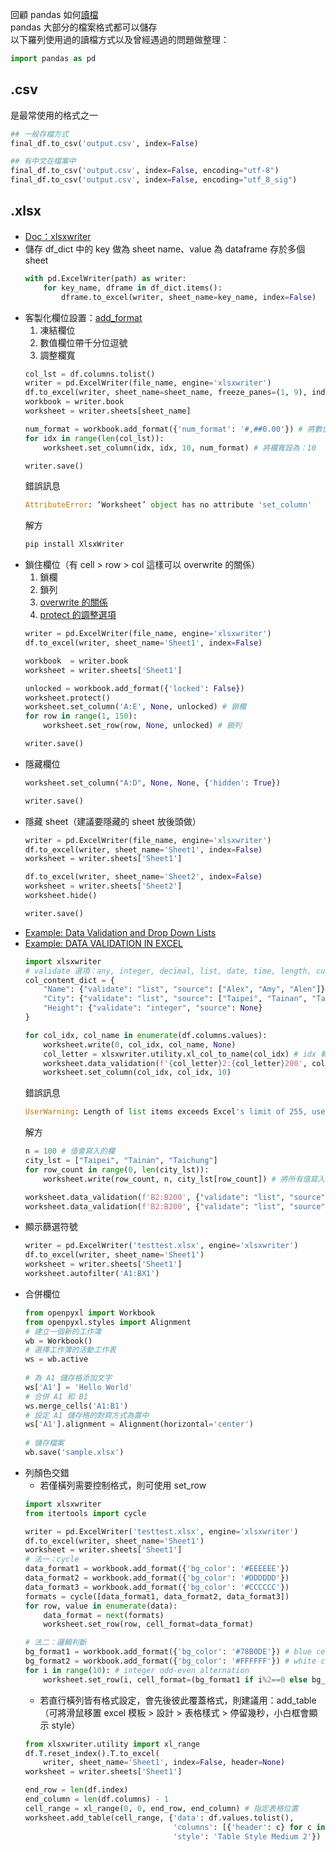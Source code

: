 回顧 pandas 如何[讀檔](https://github.com/yuning-lin/PythonTips/blob/main/DataETL/ReadFiles.md)  
pandas 大部分的檔案格式都可以儲存  
以下羅列使用過的讀檔方式以及曾經遇過的問題做整理：  
```python
import pandas as pd
```



## .csv
是最常使用的格式之一
```python
## 一般存檔方式
final_df.to_csv('output.csv', index=False)

## 有中文在檔案中
final_df.to_csv('output.csv', index=False, encoding="utf-8")
final_df.to_csv('output.csv', index=False, encoding="utf_8_sig")
```


## .xlsx
* [Doc：xlsxwriter](https://xlsxwriter.readthedocs.io/)
* 儲存 df_dict 中的 key 做為 sheet name、value 為 dataframe 存於多個 sheet
    ```python
    with pd.ExcelWriter(path) as writer:
        for key_name, dframe in df_dict.items():
            dframe.to_excel(writer, sheet_name=key_name, index=False)
    ```
* 客製化欄位設置：[add_format](https://xlsxwriter.readthedocs.io/format.html)
    1. 凍結欄位
    2. 數值欄位帶千分位逗號
    3. 調整欄寬
    ```python
    col_lst = df.columns.tolist()
    writer = pd.ExcelWriter(file_name, engine='xlsxwriter')
    df.to_excel(writer, sheet_name=sheet_name, freeze_panes=(1, 9), index=False) # freeze_panes=(1, 9)：凍結欄位名稱及左邊九欄
    workbook = writer.book
    worksheet = writer.sheets[sheet_name]

    num_format = workbook.add_format({'num_format': '#,##0.00'}) # 將數值欄位轉成千分位帶逗號，並取到小數點第二位
    for idx in range(len(col_lst)):
        worksheet.set_column(idx, idx, 10, num_format) # 將欄寬設為：10

    writer.save()
    ```
    錯誤訊息
    ```python
    AttributeError: ‘Worksheet’ object has no attribute 'set_column'
    ```
    解方
    ```python
    pip install XlsxWriter
    ```
* 鎖住欄位（有 cell > row > col 這樣可以 overwrite 的關係）
    1. 鎖欄
    2. 鎖列
    3. [overwrite 的關係](https://stackoverflow.com/questions/56240667/not-able-to-unlock-cell-with-custom-value-using-pd-xlsxwriter)
    4. [protect 的調整選項](https://xlsxwriter.readthedocs.io/worksheet.html)
    ```python
    writer = pd.ExcelWriter(file_name, engine='xlsxwriter')
    df.to_excel(writer, sheet_name='Sheet1', index=False)

    workbook  = writer.book
    worksheet = writer.sheets['Sheet1']

    unlocked = workbook.add_format({'locked': False})
    worksheet.protect()
    worksheet.set_column('A:E', None, unlocked) # 鎖欄
    for row in range(1, 150):
        worksheet.set_row(row, None, unlocked) # 鎖列

    writer.save()
    ```
* 隱藏欄位
    ```python
    worksheet.set_column("A:D", None, None, {'hidden': True})

    writer.save()
    ```
* 隱藏 sheet（建議要隱藏的 sheet 放後頭做）
    ```python
    writer = pd.ExcelWriter(file_name, engine='xlsxwriter')
    df.to_excel(writer, sheet_name='Sheet1', index=False)
    worksheet = writer.sheets['Sheet1']

    df.to_excel(writer, sheet_name='Sheet2', index=False)
    worksheet = writer.sheets['Sheet2']
    worksheet.hide()

    writer.save()
    ```
* [Example: Data Validation and Drop Down Lists](https://xlsxwriter.readthedocs.io/example_data_validate.html)
* [Example: DATA VALIDATION IN EXCEL](https://cxn03651.github.io/write_xlsx/data_validation.html)
    ```python
    import xlsxwriter
    # validate 選項：any, integer, decimal, list, date, time, length, custom
    col_content_dict = {
        "Name": {"validate": "list", "source": ["Alex", "Amy", "Alen"]},
        "City": {"validate": "list", "source": ["Taipei", "Tainan", "Taichung"]},
        "Height": {"validate": "integer", "source": None}
    }

    for col_idx, col_name in enumerate(df.columns.values):
        worksheet.write(0, col_idx, col_name, None)
        col_letter = xlsxwriter.utility.xl_col_to_name(col_idx) # idx 轉字母
        worksheet.data_validation(f'{col_letter}2:{col_letter}200', col_content_dict[col_name])
        worksheet.set_column(col_idx, col_idx, 10)
    ```
    錯誤訊息
    ```python
    UserWarning: Length of list items exceeds Excel's limit of 255, use a formula range instead
    ```
    解方
    ```python
    n = 100 # 值會寫入的欄
    city_lst = ["Taipei", "Tainan", "Taichung"]
    for row_count in range(0, len(city_lst)):
        worksheet.write(row_count, n, city_lst[row_count]) # 將所有值寫入該欄
    
    worksheet.data_validation(f'B2:B200', {"validate": "list", "source": '=CWCW1:CWCW3'}) # 利用引用該欄所有值的方式創造下拉選單
    worksheet.data_validation(f'B2:B200', {"validate": "list", "source": '=sheet1!AA1:AA3'}) # 利用引用 sheet1 A欄所有值的方式創造下拉選單
    ```
* 顯示篩選符號
    ```python
    writer = pd.ExcelWriter('testtest.xlsx', engine='xlsxwriter')
    df.to_excel(writer, sheet_name='Sheet1')
    worksheet = writer.sheets['Sheet1']
    worksheet.autofilter('A1:BX1')
    ```
* 合併欄位
    ```python
    from openpyxl import Workbook  
    from openpyxl.styles import Alignment  
    # 建立一個新的工作簿  
    wb = Workbook()  
    # 選擇工作簿的活動工作表  
    ws = wb.active  
      
    # 為 A1 儲存格添加文字  
    ws['A1'] = 'Hello World'  
    # 合併 A1 和 B1  
    ws.merge_cells('A1:B1')  
    # 設定 A1 儲存格的對齊方式為置中  
    ws['A1'].alignment = Alignment(horizontal='center')  
      
    # 儲存檔案  
    wb.save('sample.xlsx')  
    ```
* 列顏色交錯
    * 若僅橫列需要控制格式，則可使用 set_row
    ```python
    import xlsxwriter
    from itertools import cycle
    
    writer = pd.ExcelWriter('testtest.xlsx', engine='xlsxwriter')
    df.to_excel(writer, sheet_name='Sheet1')
    worksheet = writer.sheets['Sheet1']
    # 法一：cycle
    data_format1 = workbook.add_format({'bg_color': '#EEEEEE'})
    data_format2 = workbook.add_format({'bg_color': '#DDDDDD'})
    data_format3 = workbook.add_format({'bg_color': '#CCCCCC'})
    formats = cycle([data_format1, data_format2, data_format3])
    for row, value in enumerate(data):
        data_format = next(formats)
        worksheet.set_row(row, cell_format=data_format)
    
    # 法二：邏輯判斷
    bg_format1 = workbook.add_format({'bg_color': '#78B0DE'}) # blue cell background color
    bg_format2 = workbook.add_format({'bg_color': '#FFFFFF'}) # white cell background color
    for i in range(10): # integer odd-even alternation 
        worksheet.set_row(i, cell_format=(bg_format1 if i%2==0 else bg_format2))
    ```
    * 若直行橫列皆有格式設定，會先後彼此覆蓋格式，則建議用：add_table（可將滑鼠移置 excel 模板 > 設計 > 表格樣式 > 停留幾秒，小白框會顯示 style）
    ```python
    from xlsxwriter.utility import xl_range
    df.T.reset_index().T.to_excel(
        writer, sheet_name='Sheet1', index=False, header=None)
    worksheet = writer.sheets['Sheet1']

    end_row = len(df.index)
    end_column = len(df.columns) - 1
    cell_range = xl_range(0, 0, end_row, end_column) # 指定表格位置
    worksheet.add_table(cell_range, {'data': df.values.tolist(),
                                     'columns': [{'header': c} for c in df.columns.tolist()],
                                     'style': 'Table Style Medium 2'})
    ```
